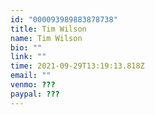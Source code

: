 ```yaml
---
id: "000093989883878738"
title: Tim Wilson
name: Tim Wilson
bio: ""
link: ""
time: 2021-09-29T13:19:13.818Z
email: ""
venmo: ???
paypal: ???
---
```


